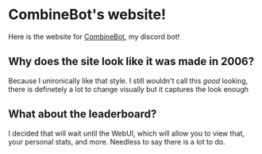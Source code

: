 # CombineBot's website!

Here is the website for [CombineBot](https://github.com/CombineSoldier14/CombineBot), my discord bot!

## Why does the site look like it was made in 2006?
Because I unironically like that style. I still wouldn't call this *good* looking, there is definetely a lot to change visually but it captures the look enough

## What about the leaderboard?
I decided that will wait until the WebUI, which will allow you to view that, your personal stats, and more. Needless to say there is a lot to do.
